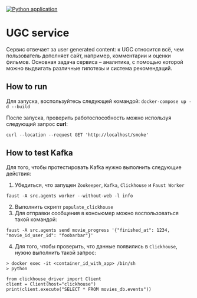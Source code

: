[![Python application](https://github.com/vromanuk/ugc_sprint_2/actions/workflows/python.yml/badge.svg?branch=main)](https://github.com/vromanuk/ugc_sprint_2/actions/workflows/python.yml)

# UGC service

Сервис отвечает за user generated content: к UGC относится всё, чем пользователь дополняет сайт, например, комментарии и оценки фильмов.
Основная задача сервиса – аналитика, с помощью которой можно выдвигать различные гипотезы и система рекомендаций.

## How to run

Для запуска, воспользуйтесь следующей командой:
`docker-compose up -d --build`

После запуска, проверить работоспособность можно используя следующий запрос **curl**:
```
curl --location --request GET 'http://localhost/smoke'
```

## How to test Kafka
Для того, чтобы протестировать Kafka нужно выполнить следующие действия:
1. Убедиться, что запущен `Zookeeper`, `Kafka`, `Clickhouse` и `Faust Worker` 
```
faust -A src.agents worker --without-web -l info
```
2. Выполнить скрипт `populate_clickhouse`
3. Для отправки сообщения в консьюмер можно воспользоваться такой командой:
```
faust -A src.agents send movie_progress '{"finished_at": 1234, "movie_id_user_id": "foobarbar"}'
```
4. Для того, чтобы проверить, что данные появились в `Clickhouse`, нужно выполнить такой запрос:
```
> docker exec -it <container_id_with_app> /bin/sh
> python

from clickhouse_driver import Client
client = Client(host="clickhouse")
print(client.execute("SELECT * FROM movies_db.events"))

```
